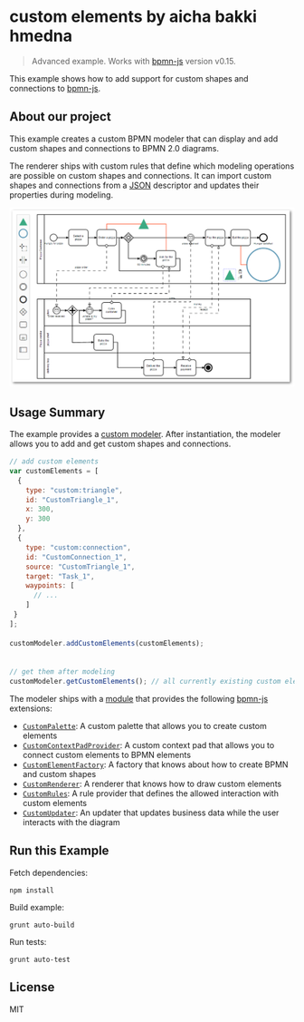 # custom elements by aicha bakki hmedna

> Advanced example. Works with [bpmn-js](https://github.com/bpmn-io/bpmn-js) version v0.15.

This example shows how to add support for custom shapes and connections to [bpmn-js](https://github.com/bpmn-io/bpmn-js).


## About our project

This example creates a custom BPMN modeler that can display and add custom shapes and connections to BPMN 2.0 diagrams.

The renderer ships with custom rules that define which modeling operations are possible on custom shapes and connections.
It can import custom shapes and connections from a [JSON](http://json.org/) descriptor and updates their properties during modeling.

![demo application screenshot](docs/screenshot.png "bpmn-js custom elements example")


## Usage Summary

The example provides a [custom modeler](https://github.com/bpmn-io/bpmn-js-examples/blob/master/custom-elements/app/custom-modeler/index.js). After instantiation, the modeler allows you to add and get custom shapes and connections.

```javascript
// add custom elements
var customElements = [
  {
    type: "custom:triangle",
    id: "CustomTriangle_1",
    x: 300,
    y: 300
  },
  {
    type: "custom:connection",
    id: "CustomConnection_1",
    source: "CustomTriangle_1",
    target: "Task_1",
    waypoints: [
      // ...
    ]
 }
];

customModeler.addCustomElements(customElements);


// get them after modeling
customModeler.getCustomElements(); // all currently existing custom elements
```

The modeler ships with a [module](https://github.com/bpmn-io/bpmn-js-examples/blob/master/custom-elements/app/custom-modeler/custom/index.js) that provides the following [bpmn-js](https://github.com/bpmn-io/bpmn-js) extensions:

* [`CustomPalette`](https://github.com/bpmn-io/bpmn-js-examples/blob/master/custom-elements/app/custom-modeler/custom/CustomPalette.js): A custom palette that allows you to create custom elements
* [`CustomContextPadProvider`](app/custom-modeler/custom/CustomContextPadProvider.js): A custom context pad that allows you to connect custom elements to BPMN elements
* [`CustomElementFactory`](https://github.com/bpmn-io/bpmn-js-examples/blob/master/custom-elements/app/custom-modeler/custom/CustomElementFactory.js): A factory that knows about how to create BPMN and custom shapes
* [`CustomRenderer`](https://github.com/bpmn-io/bpmn-js-examples/blob/master/custom-elements/app/custom-modeler/custom/CustomRenderer.js): A renderer that knows how to draw custom elements
* [`CustomRules`](https://github.com/bpmn-io/bpmn-js-examples/blob/master/custom-elements/app/custom-modeler/custom/CustomRules.js): A rule provider that defines the allowed interaction with custom elements
* [`CustomUpdater`](https://github.com/bpmn-io/bpmn-js-examples/blob/master/custom-elements/app/custom-modeler/custom/CustomUpdater.js): An updater that updates business data while the user interacts with the diagram


## Run this Example

Fetch dependencies:

```
npm install
```

Build example:
```
grunt auto-build
```

Run tests:

```
grunt auto-test
```

## License

MIT
